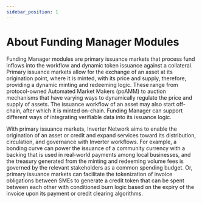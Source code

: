```yaml
---
sidebar_position: 1
---
```


# About Funding Manager Modules

Funding Manager modules are primary issuance markets that process fund inflows into the workflow and dynamic token issuance against a collateral.
Primary issuance markets allow for the exchange of an asset at its origination point, where it is minted, with its price and supply, therefore, providing a dynamic minting and redeeming logic. These range from protocol-owned Automated Market Makers (poAMM) to auction mechanisms that have varying ways to dynamically regulate the price and supply of assets. The issuance workflow of an asset may also start off-chain, after which it is minted on-chain. Funding Manager can support different ways of integrating verifiable data into its issuance logic.

With primary issuance markets, Inverter Network aims to enable the origination of an asset or credit and expand services toward its distribution, circulation, and governance with Inverter workflows. For example, a bonding curve can power the issuance of a community currency with a backing that is used in real-world payments among local businesses, and the treasury generated from the minting and redeeming volume fees is governed by the relevant stakeholders as a common spending budget. Or, primary issuance markets can facilitate the tokenization of invoice obligations between SMEs to generate a credit token that can be spent between each other with conditioned burn logic based on the expiry of the invoice upon its payment or credit clearing algorithms.
